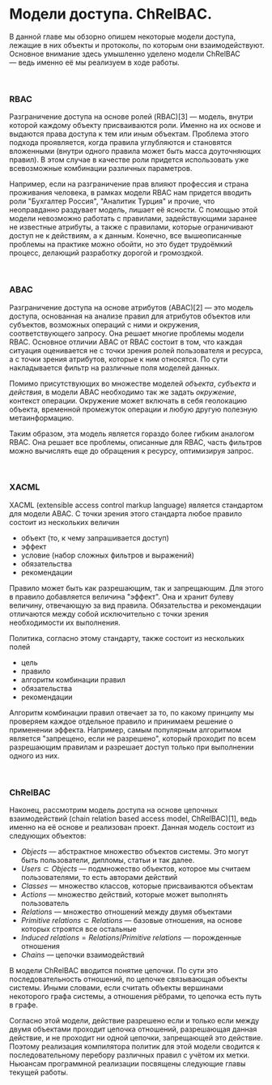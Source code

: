 # Модели доступа. ChRelBAС.

В данной главе мы обзорно опишем некоторые модели доступа, лежащие в них объекты и протоколы, по которым они взаимодействуют. Основное внимание здесь умышленно уделено модели ChRelBAC — ведь именно её мы реализуем в ходе работы.

&nbsp;

### RBAC

Разграничение доступа на основе ролей (RBAC)[3] — модель, внутри которой каждому объекту присваиваются роли. Именно на их основе и выдаются права доступа к тем или иным объектам. Проблема этого подхода проявляется, когда правила углубляются и становятся вложенными (внутри одного правила может быть масса доуточняющих правил). В этом случае в качестве роли придется использовать уже всевозможные комбинации различных параметров. 

Например, если на разграничение прав влияют профессия и страна проживания человека, в рамках модели RBAC нам придется вводить роли "Бухгалтер Россия", "Аналитик Турция" и прочие, что неоправданно раздувает модель, лишает её ясности. С помощью этой модели невозможно работать с правилами, задействующими заранее не известные атрибуты, а также с правилами, которые ограничивают доступ не к действиям, а к данным. Конечно, все вышеописанные проблемы на практике можно обойти, но это будет трудоёмкий процесс, делающий разработку дорогой и громоздкой.

&nbsp;


### ABAC
Разграничение доступа на основе атрибутов (ABAC)[2] — это модель доступа, основанная на анализе правил для атрибутов объектов или субъектов, возможных операций с ними и окружения, соответствующего запросу. Она решает многие проблемы модели RBAC. Основное отличии ABAC от RBAC состоит в том, что каждая ситуация оценивается не с точки зрения ролей пользователя и ресурса, а с точки зрения атрибутов, которые к ним относятся. По сути накладывается фильтр на различные поля моделей данных. 

Помимо присутствующих во множестве моделей *объекта*, *субъекта* и *действия*, в модели ABAC необходимо так же задать *окружение*, контекст операции.  Окружение может включать в себя геолокацию объекта, временной промежуток операции и любую другую полезную метаинформацию. 

Таким образом, эта модель является гораздо более гибким аналогом RBAC. Она решает все проблемы, описанные для RBAC, часть фильтров можно вычислять еще до обращения к ресурсу, оптимизируя запрос.

&nbsp;

### XACML

XACML (extensible access control markup language) является стандартом для модели ABAC. 
С точки зрения этого стандарта любое правило состоит из нескольких величин 

- объект (то, к чему запрашивается доступ)
- эффект
- условие (набор сложных фильтров и выражений)
- обязательства
- рекомендации

Правило может быть как разрешающим, так и запрещающим. Для этого в правило добавляется величина "эффект". Она и хранит булеву величину, отвечающую за вид правила. Обязательства и рекомендации отличаются между собой исключительно с точки зрения необходимости их выполнения. 

Политика, согласно этому стандарту, также состоит из нескольких полей

- цель
- правило
- алгоритм комбинации правил
- обязательства
- рекомендации

Алгоритм комбинации правил отвечает за то, по какому принципу мы проверяем каждое отдельное правило и принимаем решение о применении эффекта. Например, самым популярным алгоритмом является "запрещено, если не разрешено", который проходит по всем разрешающим правилам и разрешает доступ только при выполнении одного из них.

&nbsp;

### ChRelBAC

Наконец, рассмотрим модель доступа на основе цепочных взаимодействий (chain relation based access model, ChRelBAC)[1], ведь именно на её основе и реализован проект. Данная модель состоит из следующих объектов:

- $Objects$ — абстрактное множество объектов системы. Это могут быть пользователи, дипломы, статьи и так далее.
- $Users \subset Objects$ — подмножество объектов, которое мы считаем пользователями, то есть авторами действий
- $Classes$ — множество классов, которые присваиваются объектам
- $Actions$ — множество действий, которые может выполнять пользователь
- $Relations$ — множество отношений между двумя объектами
- $Primitive\;relations \subset Relations$ — базовые отношения, на основе которых строятся все остальные
- $Induced\;relations = Relations / Primitive\;relations$ — порожденные отношения
- $Chains$ — цепочки взаимодействий

В модели ChRelBAC вводится понятие цепочки. По сути это последовательность отношений, по цепочке связывающая объекты системы. Иными словами, если считать объекты вершинами некоторого графа системы, а отношения рёбрами, то цепочка есть путь в графе.

Согласно этой модели, действие разрешено если и только если между двумя объектами проходит цепочка отношений, разрешающая данная действие, и не проходит ни одной цепочки, запрещающей это действие. Поэтому реализация компилятора политик для этой модели сводится к последовательному перебору различных правил с учётом их метки. Ньюансам программной реализации посвящены следующие главы текущей работы.
